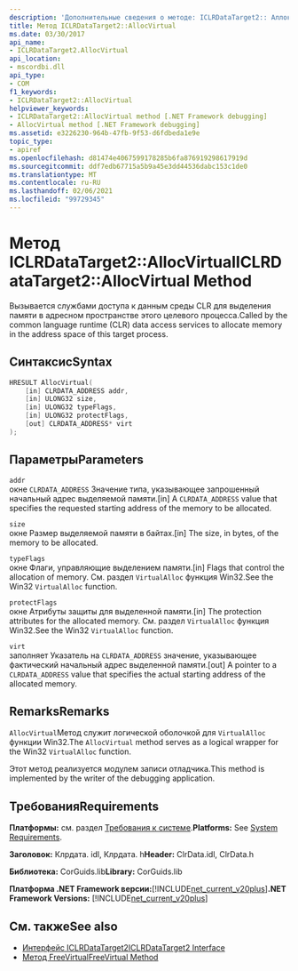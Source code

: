 ```yaml
---
description: 'Дополнительные сведения о методе: ICLRDataTarget2:: Аллоквиртуал'
title: Метод ICLRDataTarget2::AllocVirtual
ms.date: 03/30/2017
api_name:
- ICLRDataTarget2.AllocVirtual
api_location:
- mscordbi.dll
api_type:
- COM
f1_keywords:
- ICLRDataTarget2::AllocVirtual
helpviewer_keywords:
- ICLRDataTarget2::AllocVirtual method [.NET Framework debugging]
- AllocVirtual method [.NET Framework debugging]
ms.assetid: e3226230-964b-47fb-9f53-d6fdbeda1e9e
topic_type:
- apiref
ms.openlocfilehash: d81474e4067599178285b6fa876919298617919d
ms.sourcegitcommit: ddf7edb67715a5b9a45e3dd44536dabc153c1de0
ms.translationtype: MT
ms.contentlocale: ru-RU
ms.lasthandoff: 02/06/2021
ms.locfileid: "99729345"
---
```

# <a name="iclrdatatarget2allocvirtual-method"></a><span data-ttu-id="b0431-103">Метод ICLRDataTarget2::AllocVirtual</span><span class="sxs-lookup"><span data-stu-id="b0431-103">ICLRDataTarget2::AllocVirtual Method</span></span>

<span data-ttu-id="b0431-104">Вызывается службами доступа к данным среды CLR для выделения памяти в адресном пространстве этого целевого процесса.</span><span class="sxs-lookup"><span data-stu-id="b0431-104">Called by the common language runtime (CLR) data access services to allocate memory in the address space of this target process.</span></span>  
  
## <a name="syntax"></a><span data-ttu-id="b0431-105">Синтаксис</span><span class="sxs-lookup"><span data-stu-id="b0431-105">Syntax</span></span>  
  
```cpp  
HRESULT AllocVirtual(  
    [in] CLRDATA_ADDRESS addr,  
    [in] ULONG32 size,  
    [in] ULONG32 typeFlags,  
    [in] ULONG32 protectFlags,  
    [out] CLRDATA_ADDRESS* virt  
);  
```  
  
## <a name="parameters"></a><span data-ttu-id="b0431-106">Параметры</span><span class="sxs-lookup"><span data-stu-id="b0431-106">Parameters</span></span>  

 `addr`  
 <span data-ttu-id="b0431-107">окне `CLRDATA_ADDRESS` Значение типа, указывающее запрошенный начальный адрес выделяемой памяти.</span><span class="sxs-lookup"><span data-stu-id="b0431-107">[in] A `CLRDATA_ADDRESS` value that specifies the requested starting address of the memory to be allocated.</span></span>  
  
 `size`  
 <span data-ttu-id="b0431-108">окне Размер выделяемой памяти в байтах.</span><span class="sxs-lookup"><span data-stu-id="b0431-108">[in] The size, in bytes, of the memory to be allocated.</span></span>  
  
 `typeFlags`  
 <span data-ttu-id="b0431-109">окне Флаги, управляющие выделением памяти.</span><span class="sxs-lookup"><span data-stu-id="b0431-109">[in] Flags that control the allocation of memory.</span></span> <span data-ttu-id="b0431-110">См. раздел `VirtualAlloc` функция Win32.</span><span class="sxs-lookup"><span data-stu-id="b0431-110">See the Win32 `VirtualAlloc` function.</span></span>  
  
 `protectFlags`  
 <span data-ttu-id="b0431-111">окне Атрибуты защиты для выделенной памяти.</span><span class="sxs-lookup"><span data-stu-id="b0431-111">[in] The protection attributes for the allocated memory.</span></span> <span data-ttu-id="b0431-112">См. раздел `VirtualAlloc` функция Win32.</span><span class="sxs-lookup"><span data-stu-id="b0431-112">See the Win32 `VirtualAlloc` function.</span></span>  
  
 `virt`  
 <span data-ttu-id="b0431-113">заполняет Указатель на `CLRDATA_ADDRESS` значение, указывающее фактический начальный адрес выделенной памяти.</span><span class="sxs-lookup"><span data-stu-id="b0431-113">[out] A pointer to a `CLRDATA_ADDRESS` value that specifies the actual starting address of the allocated memory.</span></span>  
  
## <a name="remarks"></a><span data-ttu-id="b0431-114">Remarks</span><span class="sxs-lookup"><span data-stu-id="b0431-114">Remarks</span></span>  

 <span data-ttu-id="b0431-115">`AllocVirtual`Метод служит логической оболочкой для `VirtualAlloc` функции Win32.</span><span class="sxs-lookup"><span data-stu-id="b0431-115">The `AllocVirtual` method serves as a logical wrapper for the Win32 `VirtualAlloc` function.</span></span>  
  
 <span data-ttu-id="b0431-116">Этот метод реализуется модулем записи отладчика.</span><span class="sxs-lookup"><span data-stu-id="b0431-116">This method is implemented by the writer of the debugging application.</span></span>  
  
## <a name="requirements"></a><span data-ttu-id="b0431-117">Требования</span><span class="sxs-lookup"><span data-stu-id="b0431-117">Requirements</span></span>  

 <span data-ttu-id="b0431-118">**Платформы:** см. раздел [Требования к системе](../../get-started/system-requirements.md).</span><span class="sxs-lookup"><span data-stu-id="b0431-118">**Platforms:** See [System Requirements](../../get-started/system-requirements.md).</span></span>  
  
 <span data-ttu-id="b0431-119">**Заголовок:** Клрдата. idl, Клрдата. h</span><span class="sxs-lookup"><span data-stu-id="b0431-119">**Header:** ClrData.idl, ClrData.h</span></span>  
  
 <span data-ttu-id="b0431-120">**Библиотека:** CorGuids.lib</span><span class="sxs-lookup"><span data-stu-id="b0431-120">**Library:** CorGuids.lib</span></span>  
  
 <span data-ttu-id="b0431-121">**Платформа .NET Framework версии:**[!INCLUDE[net_current_v20plus](../../../../includes/net-current-v20plus-md.md)]</span><span class="sxs-lookup"><span data-stu-id="b0431-121">**.NET Framework Versions:** [!INCLUDE[net_current_v20plus](../../../../includes/net-current-v20plus-md.md)]</span></span>  
  
## <a name="see-also"></a><span data-ttu-id="b0431-122">См. также</span><span class="sxs-lookup"><span data-stu-id="b0431-122">See also</span></span>

- [<span data-ttu-id="b0431-123">Интерфейс ICLRDataTarget2</span><span class="sxs-lookup"><span data-stu-id="b0431-123">ICLRDataTarget2 Interface</span></span>](iclrdatatarget2-interface.md)
- [<span data-ttu-id="b0431-124">Метод FreeVirtual</span><span class="sxs-lookup"><span data-stu-id="b0431-124">FreeVirtual Method</span></span>](iclrdatatarget2-freevirtual-method.md)
